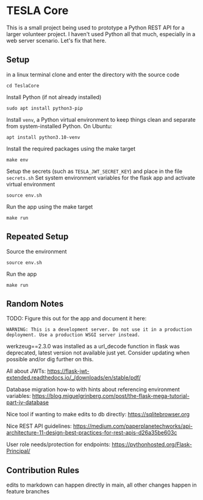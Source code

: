# TESLA Core

This is a small project being used to prototype a Python REST API for a larger volunteer project. I haven't used Python all that much, especially in a web server scenario. Let's fix that here.

## Setup
in a linux terminal clone and enter the directory with the source code
```
cd TeslaCore
```

Install Python (if not already installed)

```
sudo apt install python3-pip
```

Install `venv`, a Python virtual environment to keep things clean and separate from system-installed Python. On Ubuntu:

```
apt install python3.10-venv
```

Install the required packages using the make target
```
make env
```

Setup the secrets (such as `TESLA_JWT_SECRET_KEY`) and place in the file `secrets.sh`
Set system environment variables for the flask app and activate virtual environment
```
source env.sh
```

Run the app using the make target
```
make run
```

## Repeated Setup
Source the environment
```
source env.sh
```

Run the app
```
make run
```


## Random Notes

TODO: Figure this out for the app and document it here:

```
WARNING: This is a development server. Do not use it in a production deployment. Use a production WSGI server instead.
```

werkzeug==2.3.0 was installed as a url_decode function in flask was deprecated, latest version not available just yet. Consider updating when possible and/or dig further on this.

All about JWTs:
https://flask-jwt-extended.readthedocs.io/_/downloads/en/stable/pdf/

Database migration how-to with hints about referencing environment variables:
https://blog.miguelgrinberg.com/post/the-flask-mega-tutorial-part-iv-database

Nice tool if wanting to make edits to db directly:
https://sqlitebrowser.org

Nice REST API guidelines:
https://medium.com/paperplanetechworks/api-architecture-11-design-best-practices-for-rest-apis-d26a35be603c

User role needs/protection for endpoints:
https://pythonhosted.org/Flask-Principal/

## Contribution Rules
edits to markdown can happen directly in main, all other changes happen in feature branches
